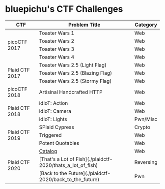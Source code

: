 # bluepichu's CTF Challenges

<table>
	<thead>
		<th>CTF</th>
		<th>Problem Title</th>
		<th>Category</th>
	</thead>
	<tr>
		<td rowspan="4">picoCTF 2017</td>
		<td>Toaster Wars 1</td>
		<td>Web</td>
	</tr>
	<tr>
		<td>Toaster Wars 2</td>
		<td>Web</td>
	</tr>
	<tr>
		<td>Toaster Wars 3</td>
		<td>Web</td>
	</tr>
	<tr>
		<td>Toaster Wars 4</td>
		<td>Web</td>
	</tr>
	<tr>
		<td rowspan="3">Plaid CTF 2017</td>
		<td>Toaster Wars 2.5 (Light Flag)</td>
		<td>Web</td>
	</tr>
	<tr>
		<td>Toaster Wars 2.5 (Blazing Flag)</td>
		<td>Web</td>
	</tr>
	<tr>
		<td>Toaster Wars 2.5 (Stormy Flag)</td>
		<td>Web</td>
	</tr>
	<tr>
		<td>picoCTF 2018</td>
		<td>Artisinal Handcrafted HTTP</td>
		<td>Web</td>
	</tr>
	<tr>
		<td rowspan="3">Plaid CTF 2018</td>
		<td>idIoT: Action</td>
		<td>Web</td>
	</tr>
	<tr>
		<td>idIoT: Camera</td>
		<td>Web</td>
	</tr>
	<tr>
		<td>idIoT: Lights</td>
		<td>Pwn/Misc</td>
	</tr>
	<tr>
		<td rowspan="3">Plaid CTF 2019</td>
		<td>SPlaid Cypress</td>
		<td>Crypto</td>
	</tr>
	<tr>
		<td>Triggered</td>
		<td>Web</td>
	</tr>
	<tr>
		<td>Potent Quotables</td>
		<td>Web</td>
	</tr>
	<tr>
		<td rowspan="3">Plaid CTF 2020</td>
		<td><a href="./plaidctf-2020/catalog">Catalog</a></td>
		<td>Web</td>
	</tr>
	<tr>
		<td>[That's a Lot of Fish](./plaidctf-2020/thats_a_lot_of_fish)</td>
		<td>Reversing</td>
	</tr>
	<tr>
		<td>[Back to the Future](./plaidctf-2020/back_to_the_future)</td>
		<td>Pwn</td>
	</tr>
</table>